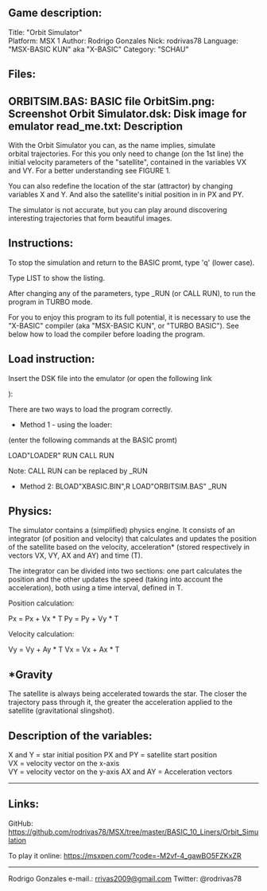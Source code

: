 

 Game description:
 -----------------

Title: "Orbit Simulator"  
Platform: MSX 1
Author: Rodrigo Gonzales
Nick: rodrivas78
Language: "MSX-BASIC KUN" aka "X-BASIC" 
Category: "SCHAU"


 Files:
 ------

ORBITSIM.BAS: BASIC file
OrbitSim.png: Screenshot 
Orbit Simulator.dsk: Disk image for emulator
read_me.txt: Description
------------------------------------------------------



With the Orbit Simulator you can, as the name implies, simulate  
orbital trajectories. For this you only need to change (on the 1st 
line) the initial velocity parameters of the "satellite", contained 
in the variables VX and VY. For a better understanding see FIGURE 1. 

You can also redefine the location of the star (attractor) by changing 
variables X and Y. And also the satellite's initial position in 
in PX and PY.

The simulator is not accurate, but you can play around discovering
interesting trajectories that form beautiful images.


Instructions:
-------------

To stop the simulation and return to the BASIC promt, type 'q' 
(lower case).

Type LIST <ENTER> to show the listing.

After changing any of the parameters, type _RUN (or CALL RUN),
to run the program in TURBO mode.

For you to enjoy this program to its full potential, it is necessary to 
use the "X-BASIC" compiler (aka "MSX-BASIC KUN", or "TURBO BASIC").
See below how to load the compiler before loading the program. 


Load instruction:
-----------------

Insert the DSK file into the emulator (or open the following link

):

 
There are two ways to load the program correctly.
  
- Method 1 - using the loader:

(enter the following commands at the BASIC promt)

LOAD"LOADER" <ENTER>
RUN <ENTER>
CALL RUN <ENTER>

Note: CALL RUN can be replaced by _RUN


- Method 2:
BLOAD"XBASIC.BIN",R <ENTER>
LOAD"ORBITSIM.BAS" <ENTER>
_RUN <ENTER>


Physics:
--------

The simulator contains a (simplified) physics engine. 
It consists of an integrator (of position and velocity) that calculates
and updates the position of the satellite based on the velocity, 
acceleration* (stored respectively in vectors VX, VY, AX and AY) 
and time (T).

The integrator can be divided into two sections: one part calculates
the position and the other updates the speed (taking into account the 
acceleration), both using a time interval, defined in T.

Position calculation:

 Px = Px + Vx * T 
 Py = Py + Vy * T

Velocity calculation:

 Vy = Vy + Ay * T 
 Vx = Vx + Ax * T


*Gravity
---------

The satellite is always being accelerated towards the star. The closer the trajectory pass through it, the greater the acceleration applied to the satellite (gravitational slingshot).


Description of the variables:
-----------------------------
  
 X and Y = star initial position
 PX and PY = satellite start position  
 VX = velocity vector on the x-axis  
 VY = velocity vector on the y-axis
 AX and AY = Acceleration vectors
  
 ------------------------------------------------

Links:
 ------

GitHub:
https://github.com/rodrivas78/MSX/tree/master/BASIC_10_Liners/Orbit_Simulation

To play it online:
https://msxpen.com/?code=-M2vf-4_gawBO5FZKxZR


---------------------------------------------------------

 Rodrigo Gonzales
 e-mail.: rrivas2009@gmail.com
 Twitter: @rodrivas78

